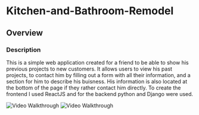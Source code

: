 # Kitchen-and-Bathroom-Remodel

## Overview
### Description
This is a simple web application created for a friend to be able to show his previous projects to new customers. It allows users to view his past projects, to contact him by filling out a form with all their information, and a section for him to describe his buisness. His information is also located at the bottom of the page if they rather contact him directly. To create the frontend I used ReactJS and for the backend python and Django were used.



<img src='https://media.giphy.com/media/Bq1rlLVRPzLCcJ9v0d/giphy.gif' width='' alt='Video Walkthrough' />
<img src='https://media.giphy.com/media/WYJBHiFxecjrcPvk9k/giphy.gif' width='' alt='Video Walkthrough' />
